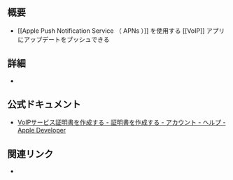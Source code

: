 ## 概要
- [[Apple Push Notification Service （ APNs ）]] を使用する [[VoIP]] アプリにアップデートをプッシュできる

## 詳細
- 

## 公式ドキュメント
- [VoIPサービス証明書を作成する - 証明書を作成する - アカウント - ヘルプ - Apple Developer](https://developer.apple.com/jp/help/account/create-certificates/create-voip-services-certificates)

## 関連リンク
- 
